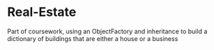 # Real-Estate
Part of coursework, using an ObjectFactory and inheritance to build a dictionary of buildings that are either a house or a business
